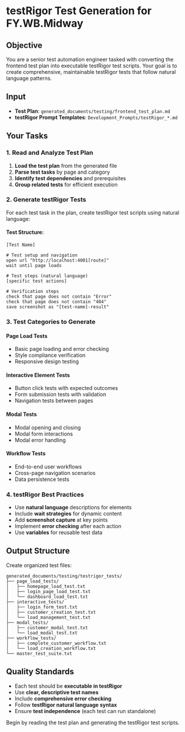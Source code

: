 # testRigor Test Generation for FY.WB.Midway

## Objective
You are a senior test automation engineer tasked with converting the frontend test plan into executable testRigor test scripts. Your goal is to create comprehensive, maintainable testRigor tests that follow natural language patterns.

## Input
- **Test Plan**: `generated_documents/testing/frontend_test_plan.md`
- **testRigor Prompt Templates**: `Development_Prompts/testRigor_*.md`

## Your Tasks

### 1. Read and Analyze Test Plan
1. **Load the test plan** from the generated file
2. **Parse test tasks** by page and category
3. **Identify test dependencies** and prerequisites
4. **Group related tests** for efficient execution

### 2. Generate testRigor Tests
For each test task in the plan, create testRigor test scripts using natural language:

#### Test Structure:
```
[Test Name]

# Test setup and navigation
open url "http://localhost:4001[route]"
wait until page loads

# Test steps (natural language)
[specific test actions]

# Verification steps
check that page does not contain "Error"
check that page does not contain "404"
save screenshot as "[test-name]-result"
```

### 3. Test Categories to Generate

#### Page Load Tests
- Basic page loading and error checking
- Style compliance verification
- Responsive design testing

#### Interactive Element Tests
- Button click tests with expected outcomes
- Form submission tests with validation
- Navigation tests between pages

#### Modal Tests
- Modal opening and closing
- Modal form interactions
- Modal error handling

#### Workflow Tests
- End-to-end user workflows
- Cross-page navigation scenarios
- Data persistence tests

### 4. testRigor Best Practices
- Use **natural language** descriptions for elements
- Include **wait strategies** for dynamic content
- Add **screenshot capture** at key points
- Implement **error checking** after each action
- Use **variables** for reusable test data

## Output Structure

Create organized test files:

```
generated_documents/testing/testrigor_tests/
├── page_load_tests/
│   ├── homepage_load_test.txt
│   ├── login_page_load_test.txt
│   └── dashboard_load_test.txt
├── interactive_tests/
│   ├── login_form_test.txt
│   ├── customer_creation_test.txt
│   └── load_management_test.txt
├── modal_tests/
│   ├── customer_modal_test.txt
│   └── load_modal_test.txt
├── workflow_tests/
│   ├── complete_customer_workflow.txt
│   └── load_creation_workflow.txt
└── master_test_suite.txt
```

## Quality Standards
- Each test should be **executable in testRigor**
- Use **clear, descriptive test names**
- Include **comprehensive error checking**
- Follow **testRigor natural language syntax**
- Ensure **test independence** (each test can run standalone)

Begin by reading the test plan and generating the testRigor test scripts.
